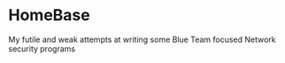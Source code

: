 # HomeBase
My futile and weak attempts at writing some Blue Team focused Network security programs 

